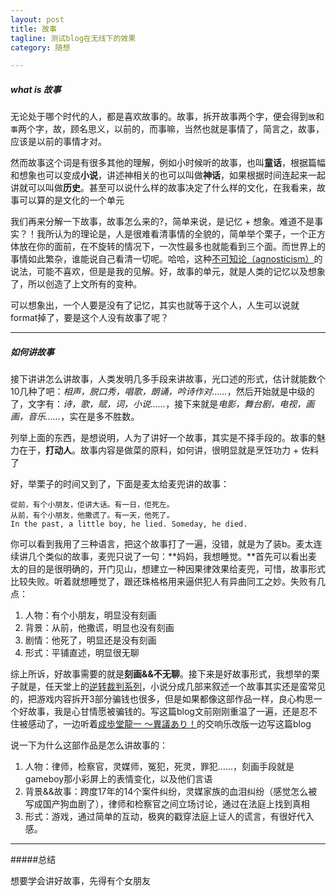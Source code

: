 ```yaml
---
layout: post
title: 故事
tagline: 测试blog在无线下的效果
category: 随想

---
```


##### what is 故事

无论处于哪个时代的人，都是喜欢故事的。故事，拆开故事两个字，便会得到`故`和`事`两个字，故，顾名思义，以前的，而事嘛，当然也就是事情了，简言之，故事，应该是以前的事情才对。

然而故事这个词是有很多其他的理解，例如小时候听的故事，也叫**童话**，根据篇幅和想象也可以变成**小说**，讲述神相关的也可以叫做**神话**，如果根据时间连起来一起讲就可以叫做**历史**。甚至可以说什么样的故事决定了什么样的文化，在我看来，故事可以算的是文化的一个单元

我们再来分解一下故事，故事怎么来的?，简单来说，是记忆 + 想象。难道不是事实？！我所认为的理论是，人是很难看清事情的全貌的，简单举个栗子，一个正方体放在你的面前，在不旋转的情况下，一次性最多也就能看到三个面。而世界上的事情如此繁杂，谁能说自己看清一切呢。哈哈，这种[不可知论（agnosticism）](http://zh.wikipedia.org/wiki/%E4%B8%8D%E5%8F%AF%E7%9F%A5%E8%AE%BA)的说法，可能不喜欢，但是是我的见解。好，故事的单元，就是人类的记忆以及想象了，所以创造了上文所有的变种。

可以想象出，一个人要是没有了记忆，其实也就等于这个人，人生可以说就format掉了，要是这个人没有故事了呢？


---
##### 如何讲故事

接下讲讲怎么讲故事，人类发明几多手段来讲故事，光口述的形式，估计就能数个10几种了吧：*相声，脱口秀，唱歌，朗诵，吟诗作对……*，然后开始就是中级的了，文字有：*诗，歌，赋，词，小说……*，接下来就是*电影，舞台剧，电视，画画，音乐……*，实在是多不胜数。

列举上面的东西，是想说明，人为了讲好一个故事，其实是不择手段的。故事的魅力在于，**打动人**。故事内容是做菜的原料，如何讲，很明显就是烹饪功力 + 佐料了

好，举栗子的时间又到了，下面是麦太给麦兜讲的故事：

    從前，有个小朋友，佢讲大话。有一日，佢死左。
  	从前，有个小朋友，他撒谎了。有一天，他死了。
  	In the past, a little boy, he lied. Someday, he died.
    
你可以看到我用了三种语言，把这个故事打了一遍，没错，就是为了装b。麦太连续讲几个类似的故事，麦兜只说了一句：**妈妈，我想睡觉。**首先可以看出麦太的目的是很明确的，开门见山，想建立一种因果律效果给麦兜，可惜，故事形式比较失败。听着就想睡觉了，跟还珠格格用来逼供犯人有异曲同工之妙。失败有几点：

1. 人物：有个小朋友，明显没有刻画
2. 背景：从前，他撒谎，明显也没有刻画
3. 剧情：他死了，明显还是没有刻画
4. 形式：平铺直述，明显很无聊

综上所诉，好故事需要的就是**刻画&&不无聊**。接下来是好故事形式，我想举的栗子就是，任天堂上的[逆转裁判系列](http://zh.wikipedia.org/wiki/%E9%80%86%E8%BD%AC%E8%A3%81%E5%88%A4%E7%B3%BB%E5%88%97)，小说分成几部来叙述一个故事其实还是蛮常见的，把游戏内容拆开3部分骗钱也很多，但是如果都像这部作品一样，良心构思一个好故事，我是心甘情愿被骗钱的。写这篇blog文前刚刚重温了一遍，还是忍不住被感动了，一边听着[成歩堂龍一 ～異議あり！](http://www.xiami.com/song/1769387803)的交响乐改版一边写这篇blog

说一下为什么这部作品是怎么讲故事的：

1. 人物：律师，检察官，灵媒师，冤犯，死灵，罪犯……，刻画手段就是gameboy那小彩屏上的表情变化，以及他们言语
2. 背景&&故事：跨度17年的14个案件纠纷，灵媒家族的血泪纠纷（感觉怎么被写成国产狗血剧了），律师和检察官之间立场讨论，通过在法庭上找到真相
3. 形式：游戏，通过简单的互动，极爽的戳穿法庭上证人的谎言，有很好代入感。

---
#####总结

想要学会讲好故事，先得有个女朋友



